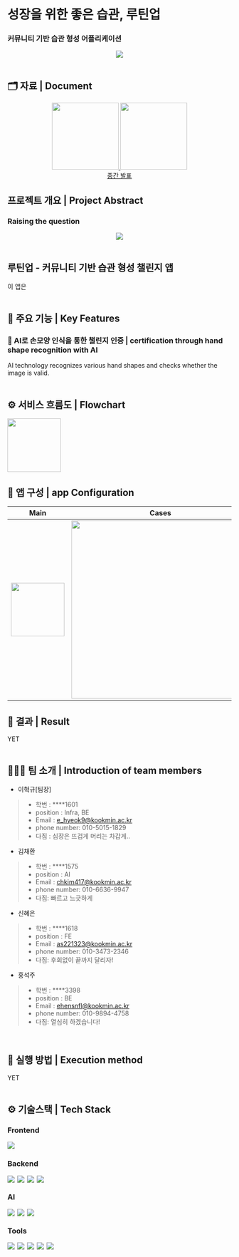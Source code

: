 # 성장을 위한 좋은 습관, 루틴업
### 커뮤니티 기반 습관 형성 어플리케이션
<div align="center">
  <img src="https://github.com/kookmin-sw/capstone-2024-31/assets/51479663/8bbd948e-6e6b-4ff8-81b2-1d6a584f2f7b" />
</div>
<br/>

## 🗂 자료 | Document
<div align="center">
  <a href="https://kookmin-sw.github.io/capstone-2024-31/">
    <img src="https://user-images.githubusercontent.com/54926467/229354423-0f9ee204-2541-4bb9-bbd2-bd308b0876d7.png" width="150" height="150"/>
   </a>
  <a href="https://kcp2024.atlassian.net/wiki/spaces/K/overview?homepageId=229580">
    <img src="https://github.com/kookmin-sw/capstone-2024-31/assets/51479663/12a9b66e-559e-4b66-b390-4c42773e15ad" width="150" height="150"/>
  </a>
</div>
<div align="center">
  <a href="https://drive.google.com/file/d/1BjyOB5nw1K9DP4lKLAnxkNY2IdfBuueJ/view?usp=sharing">
    중간 발표
  </a>
</div>


## 프로젝트 개요 | Project Abstract
### Raising the question
<div align="center">
  <img src="https://github.com/kookmin-sw/capstone-2024-31/assets/51479663/08d79059-77ab-4021-a2ae-d3fa63c8ccdc" />
</div>  
<br/>

## 루틴업 - 커뮤니티 기반 습관 형성 챌린지 앱
이 앱은
<br/>
<br/>

## 📘 주요 기능 | Key Features
### 🔹 AI로 손모양 인식을 통한 챌린지 인증 | certification through hand shape recognition with AI
AI technology recognizes various hand shapes and checks whether the image is valid.
<br/>
<br/>

## ⚙️ 서비스 흐름도 | Flowchart

<img width="120" src="https://github.com/kookmin-sw/capstone-2024-31/assets/51479663/0638b62a-0e46-4afb-a14e-f1fceb8115c7" />


## 📱 앱 구성 | app Configuration

| Main | Cases |
| :---: | :---: |
|<img width="120" src="https://github.com/kookmin-sw/capstone-2024-31/assets/51479663/0638b62a-0e46-4afb-a14e-f1fceb8115c7" /> | <img width="400" src="https://github.com/kookmin-sw/capstone-2024-31/assets/51479663/12248dae-4cd0-4007-9a10-783a75119ab3" /> |


## 📃 결과 | Result
YET
<br/>
<br/>

## 🧑🏻‍💻 팀 소개 | Introduction of team members
- 이혁규[팀장]
> - 학번 : ****1601
> - position : Infra, BE
> - Email : e_hyeok9@kookmin.ac.kr
> - phone number: 010-5015-1829
> - 다짐 : 심장은 뜨겁게 머리는 차갑게..

- 김채환
> - 학번 : ****1575
> - position : AI
> - Email : chkim417@kookmin.ac.kr
> - phone number: 010-6636-9947
> - 다짐: 빠르고 느긋하게

- 신혜은
> - 학번 : ****1618
> - position : FE
> - Email : as221323@kookmin.ac.kr
> - phone number: 010-3473-2346
> - 다짐: 후회없이 끝까지 달리자!

- 홍석주
> - 학번 : ****3398
> - position : BE
> - Email : ehensnfl@kookmin.ac.kr
> - phone number: 010-9894-4758
> - 다짐: 열심히 하겠습니다!
<br/>

## 🔎 실행 방법 | Execution method
YET
<br/>
<br/>

## ⚙️ 기술스택 | Tech Stack

### Frontend

<div style="display: flex; gap: 6px;">
    <img src="https://img.shields.io/badge/Flutter-02569B?style=for-the-badge&logo=flutter&logoColor=white"/>
</div>

### Backend

<div style="display: flex; gap: 6px;">
    <img src="https://img.shields.io/badge/spring-6DB33F?style=for-the-badge&logo=spring&logoColor=white">
    <img src="https://img.shields.io/badge/Java-ED8B00?style=for-the-badge&logo=openjdk&logoColor=white">
    <img src = "https://img.shields.io/badge/Apache%20Kafka-000?style=for-the-badge&logo=apachekafka"/>
    <img src = "https://img.shields.io/badge/docker-%230db7ed.svg?style=for-the-badge&logo=docker&logoColor=white"/>
</div>

### AI

<div style="display: flex; gap: 6px;">
    <img src="https://img.shields.io/badge/python-2F9FD7?style=for-the-badge&logo=python&logoColor=white"/>
    <img src="https://img.shields.io/badge/pytorch-EE4C2C?style=for-the-badge&logo=pytorch&logoColor=white"/>
    <img src="https://img.shields.io/badge/fastapi-005571?style=for-the-badge&logo=fastapi&logoColor=white"/>
</div>

### Tools

<div style="display: flex; gap: 6px;">
    <img src="https://img.shields.io/badge/git-F05032?style=for-the-badge&logo=git&logoColor=white">
    <img src="https://img.shields.io/badge/AWS-232F3E?style=for-the-badge&logo=amazon-aws&logoColor=white"/>
    <img src="https://img.shields.io/badge/slack-4A154B?style=for-the-badge&logo=slack&logoColor=white">
    <img src="https://img.shields.io/badge/Confluence-FF6C37?style=for-the-badge&logo=confluence&logoColor=white"/>
    <img src="https://img.shields.io/badge/Jira-000000?style=for-the-badge&logo=Jira&logoColor=white"/>
</div>


<br>


